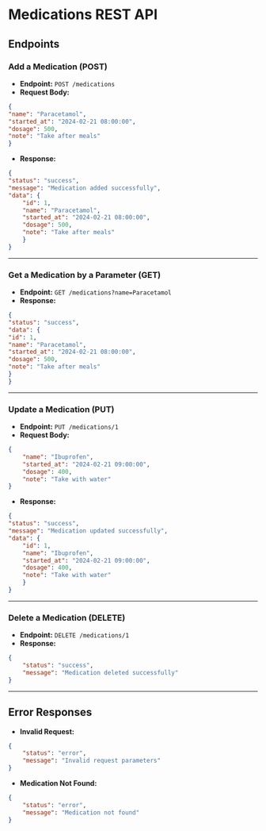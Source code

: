 # Medications REST API

## **Endpoints**

### **Add a Medication (POST)**

- **Endpoint:** `POST /medications`
- **Request Body:**
```json
{
"name": "Paracetamol",
"started_at": "2024-02-21 08:00:00",
"dosage": 500,
"note": "Take after meals"
}
```
- **Response:**
```json
{
"status": "success",
"message": "Medication added successfully",
"data": {
    "id": 1,
    "name": "Paracetamol",
    "started_at": "2024-02-21 08:00:00",
    "dosage": 500,
    "note": "Take after meals"
    }
}
```

---

### **Get a Medication by a Parameter (GET)**

- **Endpoint:** `GET /medications?name=Paracetamol`
- **Response:**
```json
{
"status": "success",
"data": {
"id": 1,
"name": "Paracetamol",
"started_at": "2024-02-21 08:00:00",
"dosage": 500,
"note": "Take after meals"
}
}
```

---

### **Update a Medication (PUT)**

- **Endpoint:** `PUT /medications/1`
- **Request Body:**
```json
{
    "name": "Ibuprofen",
    "started_at": "2024-02-21 09:00:00",
    "dosage": 400,
    "note": "Take with water"
}
```
- **Response:**
```json
{
"status": "success",
"message": "Medication updated successfully",
"data": {
    "id": 1,
    "name": "Ibuprofen",
    "started_at": "2024-02-21 09:00:00",
    "dosage": 400,
    "note": "Take with water"
    }
}
```

---

### **Delete a Medication (DELETE)**

- **Endpoint:** `DELETE /medications/1`
- **Response:**
```json
{
    "status": "success",
    "message": "Medication deleted successfully"
}
```

---

## **Error Responses**

- **Invalid Request:**
```json
{
    "status": "error",
    "message": "Invalid request parameters"
}
```
- **Medication Not Found:**
```json
{
    "status": "error",
    "message": "Medication not found"
}
```

